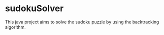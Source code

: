 # sudokuSolver
This java project aims to solve the sudoku puzzle by using the backtracking algorithm.
